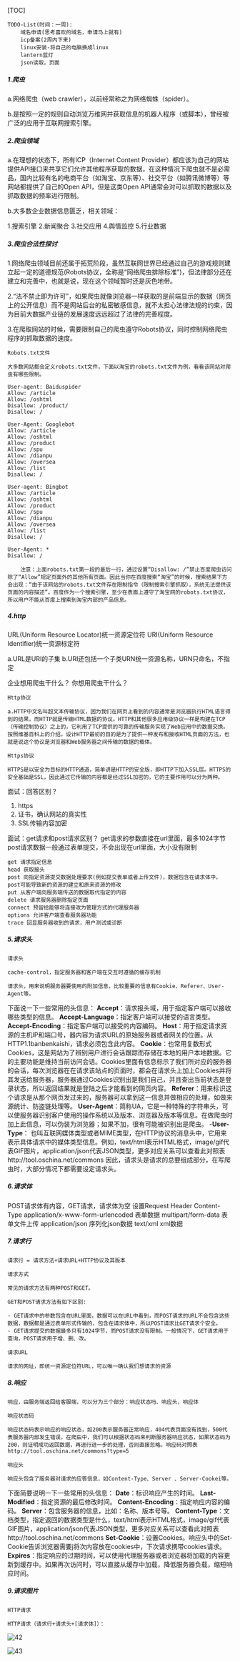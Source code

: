 [TOC]

	TODO-List(时间：一周):
	    域名申请(思考喜欢的域名，申请马上就有)
	    icp备案(2周内下来)
	    linux安装-将自己的电脑换成linux
	    lantern蓝灯
	    json读取，页面


##### 1.爬虫

a.网络爬虫（web crawler），以前经常称之为网络蜘蛛（spider）。

b.是按照一定的规则自动浏览万维网并获取信息的机器人程序（或脚本），曾经被广泛的应用于互联网搜索引擎。

##### 2.爬虫领域

a.在理想的状态下，所有ICP（Internet Content Provider）都应该为自己的网站提供API接口来共享它们允许其他程序获取的数据，在这种情况下爬虫就不是必需品，国内比较有名的电商平台（如淘宝、京东等）、社交平台（如腾讯微博等）等网站都提供了自己的Open API，但是这类Open API通常会对可以抓取的数据以及抓取数据的频率进行限制。

b.大多数企业数据信息匮乏，相关领域：

1.搜索引擎
2.新闻聚合
3.社交应用
4.舆情监控
5.行业数据

##### 3.爬虫合法性探讨

1.网络爬虫领域目前还属于拓荒阶段，虽然互联网世界已经通过自己的游戏规则建立起一定的道德规范(Robots协议，全称是“网络爬虫排除标准”)，但法律部分还在建立和完善中，也就是说，现在这个领域暂时还是灰色地带。

2.“法不禁止即为许可”，如果爬虫就像浏览器一样获取的是前端显示的数据（网页上的公开信息）而不是网站后台的私密敏感信息，就不太担心法律法规的约束，因为目前大数据产业链的发展速度远远超过了法律的完善程度。

3.在爬取网站的时候，需要限制自己的爬虫遵守Robots协议，同时控制网络爬虫程序的抓取数据的速度。


```
Robots.txt文件

大多数网站都会定义robots.txt文件，下面以淘宝的robots.txt文件为例，看看该网站对爬虫有哪些限制。

User-agent: Baiduspider
Allow: /article
Allow: /oshtml
Disallow: /product/
Disallow: /

User-Agent: Googlebot
Allow: /article
Allow: /oshtml
Allow: /product
Allow: /spu
Allow: /dianpu
Allow: /oversea
Allow: /list
Disallow: /

User-agent: Bingbot
Allow: /article
Allow: /oshtml
Allow: /product
Allow: /spu
Allow: /dianpu
Allow: /oversea
Allow: /list
Disallow: /

User-Agent: *
Disallow: /

	注意：上面robots.txt第一段的最后一行，通过设置“Disallow: /”禁止百度爬虫访问除了“Allow”规定页面外的其他所有页面。因此当你在百度搜索“淘宝”的时候，搜索结果下方会出现：“由于该网站的robots.txt文件存在限制指令（限制搜索引擎抓取），系统无法提供该页面的内容描述”。百度作为一个搜索引擎，至少在表面上遵守了淘宝网的robots.txt协议，所以用户不能从百度上搜索到淘宝内部的产品信息。
```

##### 4.http

URL(Uniform Resource Locator)统一资源定位符
URI(Uniform Resource Identifier)统一资源标定符

a.URL是URI的子集
b.URI还包括一个子类URN统一资源名称，URN只命名，不指定

企业想用爬虫干什么？
你想用爬虫干什么？

```
Http协议

a.HTTP中文名叫超文本传输协议，因为我们在网页上看到的内容通常是浏览器执行HTML语言得到的结果，而HTTP就是传输HTML数据的协议。HTTP和其他很多应用级协议一样是构建在TCP（传输控制协议）之上的，它利用了TCP提供的可靠的传输服务实现了Web应用中的数据交换。按照维基百科上的介绍，设计HTTP最初的目的是为了提供一种发布和接收HTML页面的方法，也就是说这个协议是浏览器和Web服务器之间传输的数据的载体。

Https协议

HTTPS是以安全为目标的HTTP通道，简单讲是HTTP的安全版，即HTTP下加入SSL层。HTTPS的安全基础是SSL，因此通过它传输的内容都是经过SSL加密的，它的主要作用可以分为两种。
```

面试：回答区别？

1. https
2. 证书，确认网站的真实性
3. SSL传输内容加密




面试：get请求和post请求区别？
​	get请求的参数直接在url里面，最多1024字节
​	post请求数据一般通过表单提交，不会出现在url里面，大小没有限制

```
get 请求指定信息
head 获取接头
post 向指定资源提交数据处理要求(例如提交表单或者上传文件)，数据包含在请求体中，post可能导致新的资源的建立和原来资源的修改
put 从客户端向服务端传送的数据取代指定的内容
delete 请求服务器删除指定页面
connect 预留给能够将连接改为管理方式的代理服务器
options 允许客户端查看服务器功能
trace 回显服务器收到的请求，用户测试或诊断
```

##### 5.请求头

```
请求头

cache-control，指定服务器和客户端在交互时遵循的缓存机制

请求头，用来说明服务器要使用的附加信息，比较重要的信息有Cookie、Referer、User-Agent等。

```

下面说一下一些常用的头信息：
**Accept**：请求报头域，用于指定客户端可以接收哪些类型的信息。
**Accept-Language**：指定客户端可以接受的语言类型。
**Accept-Encoding**：指定客户端可以接受的内容编码。
**Host**：用于指定请求资源的主机IP和端口号，器内容为请求URL的原始服务器或者网关的位置。从HTTP1.1banbenkaishi，请求必须包含此内容。
**Cookie**：也常用复数形式Cookies，这是网站为了辨别用户进行会话跟踪而存储在本地的用户本地数据。它的主要功能是维持当前访问会话。Cookies里面有信息标示了我们所对应的服务器的会话，每次浏览器在在请求该站点的页面时，都会在请求头上加上Cookies并将其发送给服务器，服务器通过Cookies识别出是我们自己，并且查出当前状态是登录状态，所以返回结果就是登陆之后才能看到的网页内容。
**Referer**：用来标识这个请求是从那个网页发过来的，服务器可以拿到这一信息并做相应的处理，如做来源统计、防盗链处理等。
**User-Agent**：简称UA，它是一种特殊的字符串头，可以使服务器识别客户使用的操作系统以及版本、浏览器及版本等信息。在做爬虫时加上此信息，可以伪装为浏览器；如果不加，很有可能被识别出是爬虫。
-**User-Type**： 也叫互联网媒体类型或者MIME类型，在HTTP协议的消息头中，它用来表示具体请求中的媒体类型信息。例如，text/html表示HTML格式，image/gif代表GIF图片，application/json代表JSON类型，更多对应关系可以查看此对照表http://tool.oschina.net/commons
因此，请求头是请求的总要组成部分，在写爬虫时，大部分情况下都需要设定请求头。



##### 6.请求体

POST请求体有内容，GET请求，请求体为空
设置Request Header Content-Type
application/x-www-form-urlencoded 表单数据
multipart/form-data 表单⽂件上传
application/json 序列化json数据
text/xml xml数据



##### 7.请求行

```
请求行 = 请求方法+请求URL+HTTP协议及其版本

请求方式

常见的请求方法有两种POST和GET。

GET和POST请求方法有如下区别:

- GET请求中的参数包含在URL里面，数据可以在URL中看到，而POST请求的URL不会包含这些数据，数据都是通过表单形式传输的，包含在请求体中，所以POST请求比GET请求个安全。
- GET请求提交的数据最多只有1024字节，而POST请求没有限制。一般情况下，GET请求用于查询，POST请求用于增、删、改。

请求URL

请求的网址，即统一资源定位符URL，可以唯一确认我们想请求的资源

```

##### 8.响应

```
响应，由服务端返回给客服端，可以分为三个部分：响应状态吗、响应头，响应体

响应状态码

响应状态码表示响应的响应状态，如200表示服务器正常响应，404代表页面没有找到，500代表服务器内部发生错误，在爬虫中，我们可以根据状态码来判断服务器响应状态，如果状态码为200，则证明成功返回数据，再进行进一步的处理，否则直接忽略。响应码对照表http://tool.oschina.net/commons?type=5

响应头

响应头包含了服务器对请求的应答信息，如Content-Type、Server 、Server-Cookei等。

```

下面简要说明一下一些常用的头信息：
**Date**：标识响应产生的时间。
**Last-Modified**：指定资源的最后修改时间。
**Content-Encoding**：指定响应内容的编码。
**Server**：包含服务器的信息，比如：名称、版本号等。
**Content-Type**：文档类型，指定返回的数据类型是什么，text/html表示HTML格式，image/gif代表GIF图片，application/json代表JSON类型，更多对应关系可以查看此对照表http://tool.oschina.net/commons
**Set-Cookie**：设置Cookies。响应头中的Set-Cookie告诉浏览器需要j将次内容放在cookies中，下次请求携带cookies请求。
**Expires**：指定响应的过期时间，可以使用代理服务器或者浏览器将加载的内容更新到缓存中。如果再次访问时，可以直接从缓存中加载，降低服务器负载，缩短响应时间。

##### 9.请求图片

```
HTTP请求

HTTP请求（请求行+请求头+[请求体]）：
```

![42](../image/42.png)

![43](../image/43.png)

##### 

